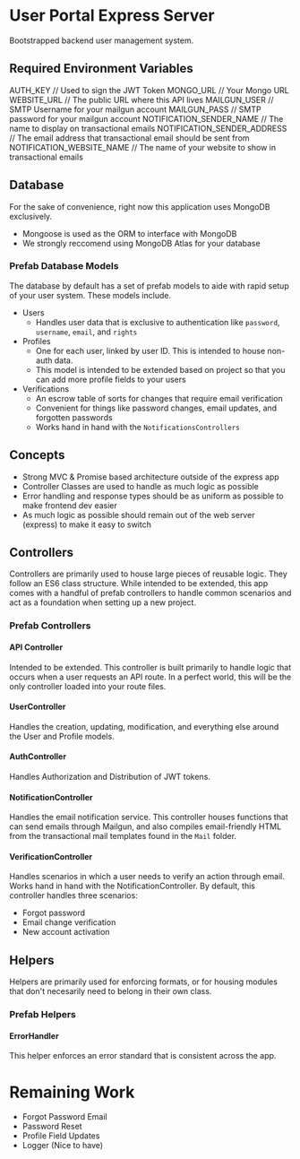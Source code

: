 # User Portal Express Server
Bootstrapped backend user management system.

## Required Environment Variables
  AUTH_KEY // Used to sign the JWT Token
  MONGO_URL // Your Mongo URL
  WEBSITE_URL // The public URL where this API lives
  MAILGUN_USER // SMTP Username for your mailgun account
  MAILGUN_PASS // SMTP password for your mailgun account
  NOTIFICATION_SENDER_NAME // The name to display on transactional emails
  NOTIFICATION_SENDER_ADDRESS // The email address that transactional email should be sent from
  NOTIFICATION_WEBSITE_NAME // The name of your website to show in transactional emails

## Database
For the sake of convenience, right now this application uses MongoDB exclusively.
- Mongoose is used as the ORM to interface with MongoDB
- We strongly reccomend using MongoDB Atlas for your database

### Prefab Database Models 
The database by default has a set of prefab models to aide with rapid setup of your user system. These models include. 

- Users
  - Handles user data that is exclusive to authentication like `password`, `username`, `email`, and `rights`
- Profiles
  - One for each user, linked by user ID. This is intended to house non-auth data. 
  - This model is intended to be extended based on project so that you can add more profile fields to your users
- Verifications
  - An escrow table of sorts for changes that require email verification
  - Convenient for things like password changes, email updates, and forgotten passwords 
  - Works hand in hand with the `NotificationsControllers`

## Concepts
- Strong MVC & Promise based architecture outside of the express app
- Controller Classes are used to handle as much logic as possible
- Error handling and response types should be as uniform as possible to make frontend dev easier
- As much logic as possible should remain out of the web server (express) to make it easy to switch

## Controllers
Controllers are primarily used to house large pieces of reusable logic. They follow an ES6 class structure. While intended to be extended, this app comes with a handful of prefab controllers to handle common scenarios and act as a foundation when setting up a new project. 

### Prefab Controllers

#### API Controller
Intended to be extended. This controller is built primarily to handle logic that occurs when a user requests an API route. In a perfect world, this will be the only controller loaded into your route files. 

#### UserController
Handles the creation, updating, modification, and everything else around the User and Profile models.

#### AuthController
Handles Authorization and Distribution of JWT tokens.

#### NotificationController 
Handles the email notification service. This controller houses functions that can send emails through Mailgun, and also compiles email-friendly HTML from the transactional mail templates found in the `Mail` folder. 

#### VerificationController 
Handles scenarios in which a user needs to verify an action through email. Works hand in hand with the NotificationController. By default, this controller handles three scenarios: 
- Forgot password
- Email change verification
- New account activation

## Helpers

Helpers are primarily used for enforcing formats, or for housing modules that don't necesarily need to belong in their own class. 

### Prefab Helpers

#### ErrorHandler
This helper enforces an error standard that is consistent across the app.

# Remaining Work
- Forgot Password Email
- Password Reset 
- Profile Field Updates
- Logger (Nice to have) 

